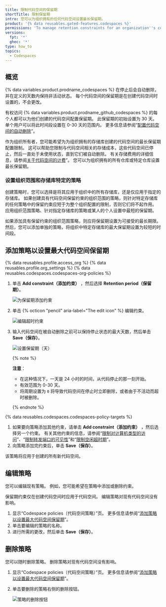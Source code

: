```yaml
---
title: 限制代码空间的保留期
shortTitle: 限制保留期
intro: 您可以为组织拥有的任何代码空间设置最长保留期。
product: '{% data reusables.gated-features.codespaces %}'
permissions: 'To manage retention constraints for an organization''s codespaces, you must be an owner of the organization.'
versions:
  fpt: '*'
  ghec: '*'
type: how_to
topics:
  - Codespaces
---
```


## 概览

{% data variables.product.prodname_codespaces %} 在停止后会自动删除，并在定义的天数内保持非活动状态。 每个代码空间的保留期是在创建代码空间时设置的，不会更改。

有权访问 {% data variables.product.prodname_github_codespaces %} 的每个人都可以为他们创建的代码空间配置保留期。 此保留期的初始设置为 30 天。 单个用户可以将此时间段设置在 0-30 天的范围内。 更多信息请参阅“[配置代码空间的自动删除](/codespaces/customizing-your-codespace/configuring-automatic-deletion-of-your-codespaces)”。

作为组织所有者，您可能希望为为组织拥有的存储库创建的代码空间的最长保留期配置限制。 这可以帮助您限制与代码空间相关的存储成本，这些代码空间已停止，然后一直处于未使用状态，直到它们被自动删除。 有关存储费用的详细信息，请参阅[关于代码空间的计费](/billing/managing-billing-for-github-codespaces/about-billing-for-codespaces#codespaces-pricing)”。 您可以为组织拥有的所有仓库或特定仓库设置最长保留期。

### 设置组织范围和存储库特定的策略

创建策略时，您可以选择是将其应用于组织中的所有存储库，还是仅应用于指定的存储库。 如果创建具有代码空间保留约束的组织范围的策略，则针对特定存储库的任何策略中的保留约束应短于为整个组织配置的限制，否则它们将不起作用。 应用组织范围策略、针对指定存储库的策略或某人的个人设置中最短的保留期。

如果添加具有保留约束的组织范围策略，则应将保留期设置为可接受的最长期限。 然后，您可以添加单独的策略，将组织中特定存储库的最大保留期设置为较短的时间段。

## 添加策略以设置最大代码空间保留期

{% data reusables.profile.access_org %}
{% data reusables.profile.org_settings %}
{% data reusables.codespaces.codespaces-org-policies %}
1. 单击 **Add constraint（添加约束）** ，然后选择 **Retention period（保留期）**。

   ![为保留期添加约束](/assets/images/help/codespaces/add-constraint-dropdown-retention.png)

1. 单击 {% octicon "pencil" aria-label="The edit icon" %} 编辑约束。

   ![编辑超时约束](/assets/images/help/codespaces/edit-timeout-constraint.png)

1. 输入代码空间在被自动删除之前可以保持停止状态的最大天数，然后单击 **Save（保存）**。

   ![设置保留期（天）](/assets/images/help/codespaces/maximum-days-retention.png)

   {% note %}

   **注意**：
   * 在这种情况下，一天是 24 小时的时间，从代码停止的那一刻开始。
   * 有效范围为 0-30 天。
   * 将周期设置为 `0` 将导致代码空间在停止时立即删除，或者由于不活动而超时被删除。

   {% endnote %}

{% data reusables.codespaces.codespaces-policy-targets %}
1. 如果要向策略添加其他约束，请单击 **Add constraint（添加约束）** ，然后选择另一个约束。 有关其他约束的信息，请参阅“[限制对计算机类型的访问](/codespaces/managing-codespaces-for-your-organization/restricting-access-to-machine-types)”、“[限制转发端口的可见性](/codespaces/managing-codespaces-for-your-organization/restricting-the-visibility-of-forwarded-ports)”和“[限制空闲超时期](/codespaces/managing-codespaces-for-your-organization/restricting-the-idle-timeout-period)”。
1. 向策略添加完约束后，单击 **Save（保存）**。

该策略将应用于创建的所有新代码空间。

## 编辑策略

您可以编辑现有策略。 例如，您可能希望在策略中添加或删除约束。

保留期约束仅在创建代码空间时应用于代码空间。 编辑策略对现有代码空间没有影响。

1. 显示“Codespace policies（代码空间策略）”页。 更多信息请参阅“[添加策略以设置最大代码空间保留期](#adding-a-policy-to-set-a-maximum-codespace-retention-period)”。
1. 单击要编辑的策略的名称。
1. 进行所需的更改，然后单击 **Save（保存）**。

## 删除策略

您可以随时删除策略。 删除策略对现有代码空间没有影响。

1. 显示“Codespace policies（代码空间策略）”页。 更多信息请参阅“[添加策略以设置最大代码空间保留期](#adding-a-policy-to-set-a-maximum-codespace-retention-period)”。
1. 单击要删除的策略右侧的删除按钮。

   ![策略的删除按钮](/assets/images/help/codespaces/policy-delete.png)
